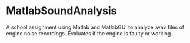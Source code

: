 # MatlabSoundAnalysis
A school assignment using Matlab and MatlabGUI to analyze .wav files of engine noise recordings. Evaluates if the engine is faulty or working.
